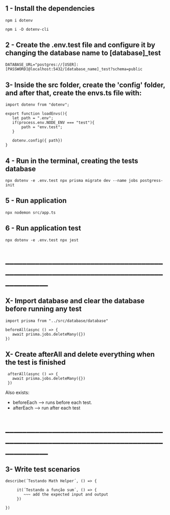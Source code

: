 # 
## 1 -  Install the dependencies

 ```
 npm i dotenv
 ```
 
 ```
 npm i -D dotenv-cli
 ```


## 2 - Create the .env.test file and configure it by changing the database name to [database]_test
 
 ```
DATABASE_URL="postgres://[USER]:[PASSWORD]@localhost:5432/[database_name]_test?schema=public
 ```

## 3- Inside the src folder, create the 'config' folder, and after that, create the envs.ts file with:
 
 ```
 import dotenv from "dotenv";
 
 export function loadEnvs(){
    let path = ".env";
    if(process.env.NODE_ENV === "test"){
        path = "env.test";
    }
    
    dotenv.config({ path})
 }
 
 ```
 
 ## 4 - Run in the terminal, creating the tests database
 
 ```
npx dotenv -e .env.test npx prisma migrate dev --name jobs postgress-init
 ```
  ## 5 - Run application
 
 ```
npx nodemon src/app.ts
 ```
 
 ## 6 - Run application test
 
 ```
npx dotenv -e .env.test npx jest
 ```

# ____________________________________________________________________________________



## X- Import database and clear the database before running any test
 
 ```
 import prisma from "../src/database/database"
 
 beforeAll(async () => {
    await prisma.jobs.deleteMany({})
 })
 ```

## X- Create afterAll and delete everything when the test is finished
 
 ```
  afterAll(async () => {
    await prisma.jobs.deleteMany({})
  })
 
 ```
 
 Also exists:
- beforeEach --> runs before each test.
- afterEach --> run after each test

# ____________________________________________________________________________________

 
 ## 3- Write test scenarios
 
 ```
 describe(´Testando Math Helper´, () => {
 
      it(´Testando a função sum´, () => {
         ~~~ add the expected input and output
      })
 
 })
 ```
